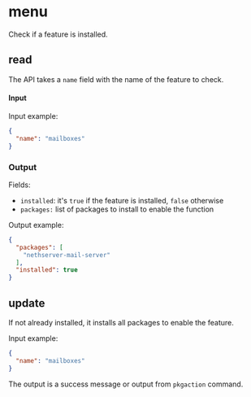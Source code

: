 # menu

Check if a feature is installed.

## read

The API takes a `name` field with the name of the feature to check.

#### Input

Input example:
```json
{
  "name": "mailboxes"
}
```

### Output

Fields:

- `installed`: it's `true` if the feature is installed, `false` otherwise
- `packages:` list of packages to install to enable the function

Output example:
```json
{
  "packages": [
    "nethserver-mail-server"
  ],
  "installed": true
}
```

## update

If not already installed, it installs all packages to enable the feature.

Input example:
```json
{
  "name": "mailboxes"
}
```

The output is a success message or output from `pkgaction` command.
